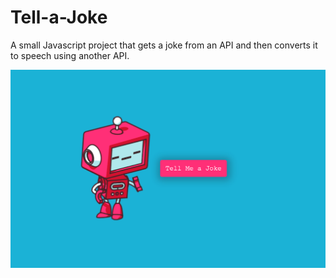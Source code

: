# Tell-a-Joke

A small Javascript project that gets a joke from an API and then converts it to speech using another API.

<img src="Screenshots/screenshot.png" alt="screenshot" />